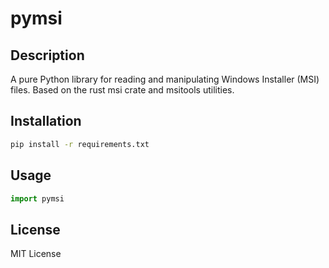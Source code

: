 # pymsi

## Description
A pure Python library for reading and manipulating Windows Installer (MSI) files. Based on the rust msi crate and msitools utilities.

## Installation
```sh
pip install -r requirements.txt
```

## Usage
```python
import pymsi
```

## License
MIT License

